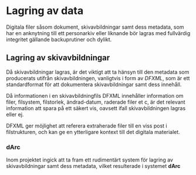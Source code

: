 # Lagring av data
Digitala filer såsom dokument, skivavbildningar samt dess metadata, som har en anknytning till ett personarkiv eller liknande bör lagras med fullvärdig integritet gällande backuprutiner och dylikt.

## Lagring av skivavbildningar
Då skivavbildningar lagras, är det viktigt att ta hänsyn till den metadata som producerats utifrån skivavbildningen, vanligtvis i form av *DFXML*, som är ett standardformat för att dokumentera skivavbildningar samt dess innehåll.

Då informationen i en skivavbildningfils DFXML innehåller information om filer, filsystem, filstorlek, ändrad-datum, raderade filer et c, är det relevant information att spara på ett säkert vis, oavsett ifall skivavbildningen lagras eller ej.

DFXML ger möjlighet att referera extraherade filer till en viss post i filstrukturen, och kan ge en ytterligare kontext till det digitala materialet.

### dArc
Inom projektet ingick att ta fram ett rudimentärt system för lagring av skivavbildningar samt dess metadata, vilket resulterade i systemet **dArc**